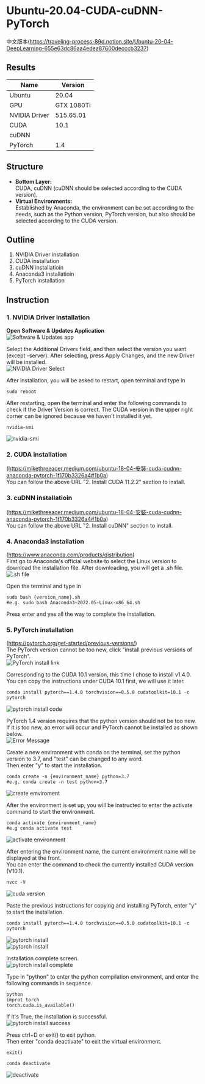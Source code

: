 # Ubuntu-20.04-CUDA-cuDNN-PyTorch
中文版本(https://traveling-process-89d.notion.site/Ubuntu-20-04-DeepLearning-655e63dc86aa4edea87600decccb3237)

## Results
| Name | Version |
|---|---|
| Ubuntu | 20.04 |
| GPU | GTX 1080Ti |
| NVIDIA Driver | 515.65.01 |
| CUDA | 10.1 |
| cuDNN |   |
| PyTorch | 1.4 |

## Structure
- **Bottom Layer:**  
CUDA, cuDNN (cuDNN should be selected according to the CUDA version).   
- **Virtual Environments:**  
Established by Anaconda, the environment can be set according to the needs, such as the Python version, PyTorch version, but also should be selected according to the CUDA version.   

## Outline
1. NVIDIA Driver installation
2. CUDA installation
3. cuDNN installatioin
4. Anaconda3 installatioin
5. PyTorch installation

## Instruction
### 1. NVIDIA Driver installation

**Open Software & Updates Application**  
![Software & Updates app](https://github.com/nick8592/Ubuntu-20.04-CUDA-cuDNN-PyTorch/blob/main/images/software%26update.png)  

Select the Additional Drivers field, and then select the version you want (except -server). After selecting, press Apply Changes, and the new Driver will be installed.  
![NVIDIA Driver Select](https://github.com/nick8592/Ubuntu-20.04-CUDA-cuDNN-PyTorch/blob/main/images/nvidia_driver.png)  

After installation, you will be asked to restart, open terminal and type in  
```
sudo reboot
```

After restarting, open the terminal and enter the following commands to check if the Driver Version is correct. The CUDA version in the upper right corner can be ignored because we haven't installed it yet.  
```
nvidia-smi
```
![nvidia-smi](https://github.com/nick8592/Ubuntu-20.04-CUDA-cuDNN-PyTorch/blob/main/images/nvidia-smi.png)

### 2. CUDA installation 
(https://mikethreeacer.medium.com/ubuntu-18-04-安裝-cuda-cudnn-anaconda-pytorch-1f170b3326a4#1b0a)  
You can follow the above URL "2. Install CUDA 11.2.2" section to install.   

### 3. cuDNN installatioin 
(https://mikethreeacer.medium.com/ubuntu-18-04-安裝-cuda-cudnn-anaconda-pytorch-1f170b3326a4#1b0a)  
You can follow the above URL "2. Install cuDNN" section to install.   


### 4. Anaconda3 installation 
(https://www.anaconda.com/products/distribution)  
First go to Anaconda's official website to select the Linux version to download the installation file. After downloading, you will get a .sh file.   
![.sh file](https://github.com/nick8592/Ubuntu-20.04-CUDA-cuDNN-PyTorch/blob/main/images/anaconda_sh_file.png)   

Open the terminal and type in
```
sudo bash {version_name}.sh
#e.g. sudo bash Anaconda3–2022.05-Linux-x86_64.sh
```
Press enter and yes all the way to complete the installation.   


### 5. PyTorch installation
(https://pytorch.org/get-started/previous-versions/)    
The PyTorch version cannot be too new, click "install previous versions of PyTorch".   
![PyTorch install link](https://github.com/nick8592/Ubuntu-20.04-CUDA-cuDNN-PyTorch/blob/main/images/pytorch_link.png)   

Corresponding to the CUDA 10.1 version, this time I chose to install v1.4.0. You can copy the instructions under CUDA 10.1 first, we will use it later.   
```
conda install pytorch==1.4.0 torchvision==0.5.0 cudatoolkit=10.1 -c pytorch
```
![pytorch install code](https://github.com/nick8592/Ubuntu-20.04-CUDA-cuDNN-PyTorch/blob/main/images/pytorch_version.png)   

PyTorch 1.4 version requires that the python version should not be too new. If it is too new, an error will occur and PyTorch cannot be installed as shown below.  
![Error Message](https://github.com/nick8592/Ubuntu-20.04-CUDA-cuDNN-PyTorch/blob/main/images/pytorch_install_1.png)   

Create a new environment with conda on the terminal, set the python version to 3.7, and "test" can be changed to any word.   
Then enter "y" to start the installation.   
```
conda create -n {environment_name} python=3.7
#e.g. conda create -n test python=3.7
```
![create emviroment](https://github.com/nick8592/Ubuntu-20.04-CUDA-cuDNN-PyTorch/blob/main/images/conda_env.png)   

After the environment is set up, you will be instructed to enter the activate command to start the environment.   
```
conda activate {environment_name}
#e.g conda activate test
```
![activate environment](https://github.com/nick8592/Ubuntu-20.04-CUDA-cuDNN-PyTorch/blob/main/images/conda_activate.png)   


After entering the environment name, the current environment name will be displayed at the front.   
You can enter the command to check the currently installed CUDA version (V10.1).   
 ```
 nvcc -V
```
![cuda version](https://github.com/nick8592/Ubuntu-20.04-CUDA-cuDNN-PyTorch/blob/main/images/nvcc.png)   


Paste the previous instructions for copying and installing PyTorch, enter "y" to start the installation.   
```
conda install pytorch==1.4.0 torchvision==0.5.0 cudatoolkit=10.1 -c pytorch
```
![pytorch install](https://github.com/nick8592/Ubuntu-20.04-CUDA-cuDNN-PyTorch/blob/main/images/pytorch_install_1.png)  
![pytorch install](https://github.com/nick8592/Ubuntu-20.04-CUDA-cuDNN-PyTorch/blob/main/images/pytorch_install_2.png)   

Installation complete screen.   
![pytorch install complete](https://github.com/nick8592/Ubuntu-20.04-CUDA-cuDNN-PyTorch/blob/main/images/pytotrch_install_complete.png)   

Type in "python" to enter the python compilation environment, and enter the following commands in sequence.   
```
python
improt torch
torch.cuda.is_available()
```

If it's True, the installation is successful.   
![pytorch install success](https://github.com/nick8592/Ubuntu-20.04-CUDA-cuDNN-PyTorch/blob/main/images/cuda_true.png)   

Press ctrl+D or exit() to exit python.  
Then enter "conda deactivate" to exit the virtual environment.  
```
exit()
```
```
conda deactivate
```
![deactivate](https://github.com/nick8592/Ubuntu-20.04-CUDA-cuDNN-PyTorch/blob/main/images/exit.png)  
